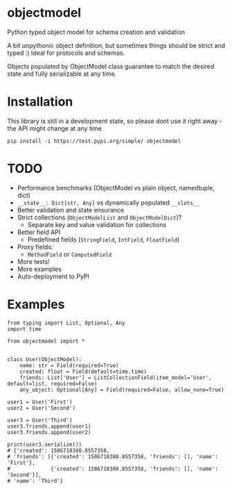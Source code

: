 # objectmodel
Python typed object model for schema creation and validation

A bit unpythonic object definition, but sometimes things should be strict and typed :)
Ideal for protocols and schemas.

Objects populated by ObjectModel class guarantee to match the desired state and fully serializable at any time.

# Installation

This library is still in a development state, so please dont use it right away - the API might change at any time
```
pip install -i https://test.pypi.org/simple/ objectmodel
```


# TODO

* Performance benchmarks (ObjectModel vs plain object, namedtuple, dict)
* `__state__: Dict[str, Any]` vs dynamically populated `__slots__`
* Better validation and state ensurance
* Strict collections (`ObjectModelList` and `ObjectModelDict`)?
  * Separate key and value validation for collections
* Better field API
  * Predefined fields (`StringField`, `IntField`, `FloatField`)
* Proxy fields:
   * `MethodField` or `ComputedField`
* More tests!
* More examples
* Auto-deployment to PyPI

# Examples
```lang=python
from typing import List, Optional, Any
import time

from objectmodel import *


class User(ObjectModel):
    name: str = Field(required=True)
    created: float = Field(default=time.time)
    friends: List['User'] = ListCollectionField(item_model='User', default=list, required=False)
    any_object: Optional[Any] = Field(required=False, allow_none=True)

user1 = User('First')
user2 = User('Second')

user3 = User('Third')
user3.friends.append(user1)
user3.friends.append(user2)

print(user3.serialize())
# {'created': 1586718388.8557358,
# 'friends': [{'created': 1586718388.8557358, 'friends': [], 'name': 'First'},
#             {'created': 1586718388.8557358, 'friends': [], 'name': 'Second'}],
# 'name': 'Third'}
```
